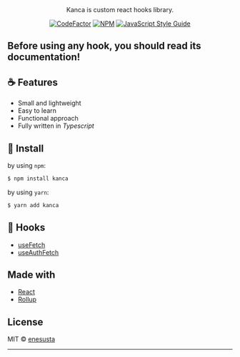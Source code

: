 
<br/>
<br/>

<div align="center">

 Kanca is custom react hooks library.


[![CodeFactor](https://www.codefactor.io/repository/github/enesusta/kanca/badge)](https://www.codefactor.io/repository/github/enesusta/kanca)
[![NPM](https://img.shields.io/npm/v/kanca.svg)](https://www.npmjs.com/package/kanca) [![JavaScript Style Guide](https://img.shields.io/badge/code_style-standard-brightgreen.svg)](https://standardjs.com)

</div>


Before using any hook, you should read its documentation!
--

## ☕️ Features

* Small and lightweight
* Easy to learn
* Functional approach
* Fully written in *Typescript*


## 🕺 Install

by using `npm`:
```bash
$ npm install kanca
```

by using `yarn`:

```bash
$ yarn add kanca
```

## 🎨 Hooks

- [useFetch](docs/useFetch.md)
- [useAuthFetch](docs/useAuthFetch.md)

## Made with

- [React](https://reactjs.org/)
- [Rollup](https://rollupjs.org/guide/en/)


## License

MIT © [enesusta](https://github.com/enesusta)

---
